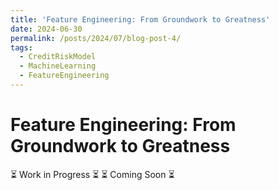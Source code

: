 ```yaml
---
title: 'Feature Engineering: From Groundwork to Greatness'
date: 2024-06-30
permalink: /posts/2024/07/blog-post-4/
tags:
  - CreditRiskModel
  - MachineLearning
  - FeatureEngineering
---
```



Feature Engineering: From Groundwork to Greatness
======

⏳   Work in Progress  ⏳ 
⏳   Coming Soon       ⏳
